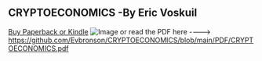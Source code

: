 ## CRYPTOECONOMICS -By Eric Voskuil


[Buy Paperback or Kindle](https://www.amazon.com/Cryptoeconomics-Fundamental-Principles-Eric-Voskuil/dp/1735060828/ref=sr_1_3?dchild=1&qid=1613296482&refinements=p_28%3ACryptoeconomics&s=books&sr=1-3)  ![Image](https://images-na.ssl-images-amazon.com/images/I/41EAGYkxz-L._SX346_BO1,204,203,200_.jpg) or  read the PDF here ----> https://github.com/Evbronson/CRYPTOECONOMICS/blob/main/PDF/CRYPTOECONOMICS.pdf


```




